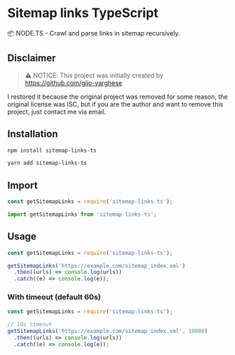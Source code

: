 # Sitemap links TypeScript

📦 NODE.TS - Crawl and parse links in sitemap recursively.

## Disclaimer

> ⚠ NOTICE: This project was initially created by https://github.com/gijo-varghese

I restored it because the original project was removed for some reason, the original license was ISC, but if you are the author and want to remove this project, just contact me via email.

## Installation

```bash
npm install sitemap-links-ts
```

```bash
yarn add sitemap-links-ts
```

## Import

```javascript
const getSitemapLinks = require('sitemap-links-ts');
```

```javascript
import getSitemapLinks from 'sitemap-links-ts';
```

## Usage

```javascript
const getSitemapLinks = require('sitemap-links-ts');

getSitemapLinks('https://example.com/sitemap_index.xml')
  .then((urls) => console.log(urls))
  .catch((e) => console.log(e));
```

### With timeout (default 60s)

```javascript
const getSitemapLinks = require('sitemap-links-ts');

// 10s timeout
getSitemapLinks('https://example.com/sitemap_index.xml', 10000)
  .then((urls) => console.log(urls))
  .catch((e) => console.log(e));
```
